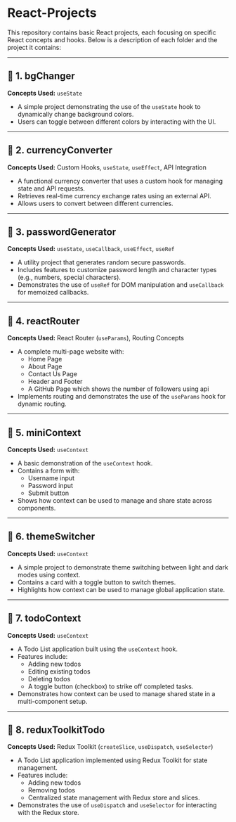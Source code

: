 # React-Projects
This repository contains basic React projects, each focusing on specific React concepts and hooks. Below is a description of each folder and the project it contains:

---

## 📂 **1. bgChanger**
**Concepts Used:** `useState`

- A simple project demonstrating the use of the `useState` hook to dynamically change background colors.
- Users can toggle between different colors by interacting with the UI.

---

## 📂 **2. currencyConverter**
**Concepts Used:** Custom Hooks, `useState`, `useEffect`, API Integration

- A functional currency converter that uses a custom hook for managing state and API requests.
- Retrieves real-time currency exchange rates using an external API.
- Allows users to convert between different currencies.

---

## 📂 **3. passwordGenerator**
**Concepts Used:** `useState`, `useCallback`, `useEffect`, `useRef`

- A utility project that generates random secure passwords.
- Includes features to customize password length and character types (e.g., numbers, special characters).
- Demonstrates the use of `useRef` for DOM manipulation and `useCallback` for memoized callbacks.

---

## 📂 **4. reactRouter**
**Concepts Used:** React Router (`useParams`), Routing Concepts

- A complete multi-page website with:
  - Home Page
  - About Page
  - Contact Us Page
  - Header and Footer
  - A GitHub Page which shows the number of followers using api
- Implements routing and demonstrates the use of the `useParams` hook for dynamic routing.

---

## 📂 **5. miniContext**
**Concepts Used:** `useContext`

- A basic demonstration of the `useContext` hook.
- Contains a form with:
  - Username input
  - Password input
  - Submit button
- Shows how context can be used to manage and share state across components.

---

## 📂 **6. themeSwitcher**
**Concepts Used:** `useContext`

- A simple project to demonstrate theme switching between light and dark modes using context.
- Contains a card with a toggle button to switch themes.
- Highlights how context can be used to manage global application state.

---

## 📂 **7. todoContext**
**Concepts Used:** `useContext`

- A Todo List application built using the `useContext` hook.
- Features include:
  - Adding new todos
  - Editing existing todos
  - Deleting todos
  - A toggle button (checkbox) to strike off completed tasks.
- Demonstrates how context can be used to manage shared state in a multi-component setup.

---

## 📂 **8. reduxToolkitTodo**
**Concepts Used:** Redux Toolkit (`createSlice`, `useDispatch`, `useSelector`)

- A Todo List application implemented using Redux Toolkit for state management.
- Features include:
  - Adding new todos
  - Removing todos
  - Centralized state management with Redux store and slices.
- Demonstrates the use of `useDispatch` and `useSelector` for interacting with the Redux store.
  
